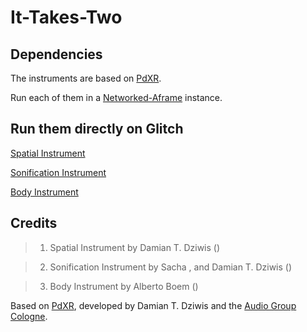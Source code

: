 # It-Takes-Two


## Dependencies

The instruments are based on [PdXR](https://github.com/AudioGroupCologne/PdXR/tree/main).

Run each of them in a [Networked-Aframe](https://github.com/networked-aframe/networked-aframe) instance.

## Run them directly on Glitch

[Spatial Instrument](https://spatial-instrument.glitch.me/)

[Sonification Instrument](https://sonification-instrument.glitch.me/)

[Body Instrument](https://body-instrument-01.glitch.me/)


## Credits

> 1. Spatial Instrument by Damian T. Dziwis ()

> 2. Sonification Instrument by Sacha , and Damian T. Dziwis ()

> 3. Body Instrument by Alberto Boem ()

Based on [PdXR](https://github.com/AudioGroupCologne/PdXR/tree/main), developed by Damian T. Dziwis and the [Audio Group Cologne](https://github.com/AudioGroupCologne).


